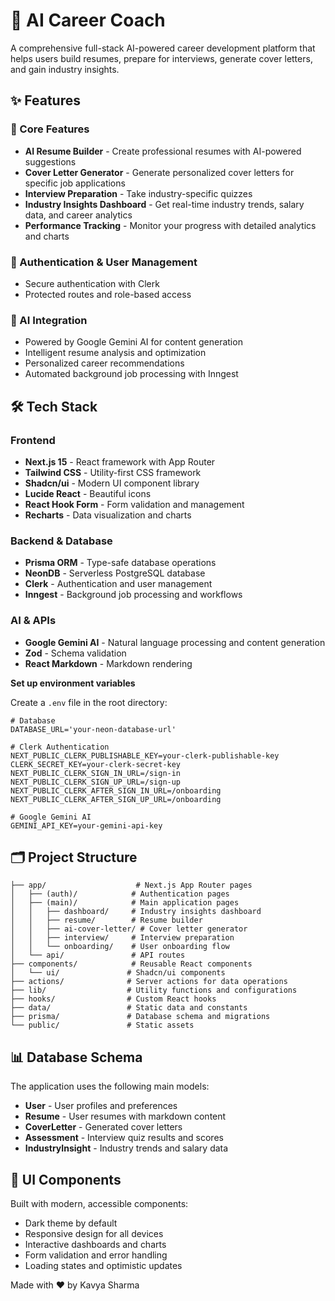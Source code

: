 # 🚀 AI Career Coach

A comprehensive full-stack AI-powered career development platform that helps users build resumes, prepare for interviews, generate cover letters, and gain industry insights.

## ✨ Features

### 🎯 Core Features
- **AI Resume Builder** - Create professional resumes with AI-powered suggestions
- **Cover Letter Generator** - Generate personalized cover letters for specific job applications
- **Interview Preparation** - Take industry-specific quizzes
- **Industry Insights Dashboard** - Get real-time industry trends, salary data, and career analytics
- **Performance Tracking** - Monitor your progress with detailed analytics and charts

### 🔐 Authentication & User Management
- Secure authentication with Clerk
- Protected routes and role-based access

### 🤖 AI Integration
- Powered by Google Gemini AI for content generation
- Intelligent resume analysis and optimization
- Personalized career recommendations
- Automated background job processing with Inngest

## 🛠️ Tech Stack

### Frontend
- **Next.js 15** - React framework with App Router
- **Tailwind CSS** - Utility-first CSS framework
- **Shadcn/ui** - Modern UI component library
- **Lucide React** - Beautiful icons
- **React Hook Form** - Form validation and management
- **Recharts** - Data visualization and charts

### Backend & Database
- **Prisma ORM** - Type-safe database operations
- **NeonDB** - Serverless PostgreSQL database
- **Clerk** - Authentication and user management
- **Inngest** - Background job processing and workflows

### AI & APIs
- **Google Gemini AI** - Natural language processing and content generation
- **Zod** - Schema validation
- **React Markdown** - Markdown rendering


**Set up environment variables**
   
   Create a `.env` file in the root directory:
   ```env
   # Database
   DATABASE_URL='your-neon-database-url'
   
   # Clerk Authentication
   NEXT_PUBLIC_CLERK_PUBLISHABLE_KEY=your-clerk-publishable-key
   CLERK_SECRET_KEY=your-clerk-secret-key
   NEXT_PUBLIC_CLERK_SIGN_IN_URL=/sign-in
   NEXT_PUBLIC_CLERK_SIGN_UP_URL=/sign-up
   NEXT_PUBLIC_CLERK_AFTER_SIGN_IN_URL=/onboarding
   NEXT_PUBLIC_CLERK_AFTER_SIGN_UP_URL=/onboarding
   
   # Google Gemini AI
   GEMINI_API_KEY=your-gemini-api-key
   ```

## 🗂️ Project Structure

```
├── app/                    # Next.js App Router pages
│   ├── (auth)/            # Authentication pages
│   ├── (main)/            # Main application pages
│   │   ├── dashboard/     # Industry insights dashboard
│   │   ├── resume/        # Resume builder
│   │   ├── ai-cover-letter/ # Cover letter generator
│   │   ├── interview/     # Interview preparation
│   │   └── onboarding/    # User onboarding flow
│   └── api/               # API routes
├── components/            # Reusable React components
│   └── ui/               # Shadcn/ui components
├── actions/              # Server actions for data operations
├── lib/                  # Utility functions and configurations
├── hooks/                # Custom React hooks
├── data/                 # Static data and constants
├── prisma/               # Database schema and migrations
└── public/               # Static assets
```

## 📊 Database Schema

The application uses the following main models:

- **User** - User profiles and preferences
- **Resume** - User resumes with markdown content
- **CoverLetter** - Generated cover letters
- **Assessment** - Interview quiz results and scores
- **IndustryInsight** - Industry trends and salary data

## 🎨 UI Components

Built with modern, accessible components:
- Dark theme by default
- Responsive design for all devices
- Interactive dashboards and charts
- Form validation and error handling
- Loading states and optimistic updates


Made with ❤️ by Kavya Sharma
